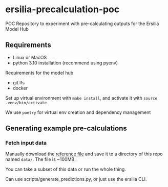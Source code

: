 # ersilia-precalculation-poc
POC Repository to experiment with pre-calculating outputs for the Ersilia Model Hub

## Requirements
- Linux or MacOS
- python 3.10 installation (recommend using pyenv)

Requirements for the model hub
- git lfs
- docker

Set up virtual environment with `make install`, and activate it with `source .venv/bin/activate`

We use `poetry` for virtual env creation and dependency management

## Generating example pre-calculations

### Fetch input data
Manually download the [reference file](https://github.com/ersilia-os/groverfeat/raw/main/data/reference_library.csv) and save it to a directory of this repo named `data/`. The file is ~100MB.

You can take a subset of this data or run the whole thing.

Can use scripts/generate_predictions.py, or just use the ersilia CLI.
